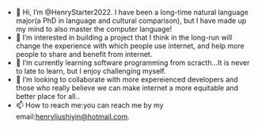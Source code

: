 - 👋 Hi, I’m @HenryStarter2022. I have been a long-time natural language major(a PhD in language and cultural comparison), but I have made up my mind to also master the computer language!
- 👀 I’m interested in building a project that I think in the long-run will change the experience with which people use internet, and help more people to share and benefit from internet.
- 🌱 I’m currently learning software programming from scracth...It is never to late to learn, but I enjoy challenging myself.
- 💞️ I’m looking to collaborate with more expereienced developers and those who really believe we can make internet a more equitable and better place for all..
- 📫 How to reach me:you can reach me by my email:henryliushiyin@hotmail.com.

<!---
HenryStarter2022/HenryStarter2022 is a ✨ special ✨ repository because its `README.md` (this file) appears on your GitHub profile.
You can click the Preview link to take a look at your changes.
--->
